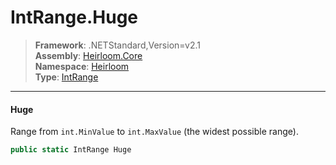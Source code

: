 # IntRange.Huge

> **Framework**: .NETStandard,Version=v2.1  
> **Assembly**: [Heirloom.Core][0]  
> **Namespace**: [Heirloom][0]  
> **Type**: [IntRange][1]

--------------------------------------------------------------------------------

#### Huge

Range from `int.MinValue` to `int.MaxValue` (the widest possible range).

```cs
public static IntRange Huge
```

[0]: ../Heirloom.Core.md
[1]: Heirloom.IntRange.md
